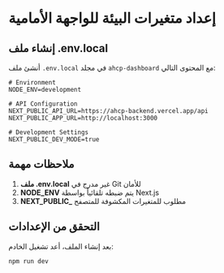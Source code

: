 # إعداد متغيرات البيئة للواجهة الأمامية

## إنشاء ملف .env.local

أنشئ ملف `.env.local` في مجلد `ahcp-dashboard` مع المحتوى التالي:

```env
# Environment
NODE_ENV=development

# API Configuration
NEXT_PUBLIC_API_URL=https://ahcp-backend.vercel.app/api
NEXT_PUBLIC_APP_URL=http://localhost:3000

# Development Settings
NEXT_PUBLIC_DEV_MODE=true
```

## ملاحظات مهمة

1. **ملف .env.local** غير مدرج في Git للأمان
2. **NODE_ENV** يتم ضبطه تلقائياً بواسطة Next.js
3. **NEXT_PUBLIC_** مطلوب للمتغيرات المكشوفة للمتصفح

## التحقق من الإعدادات

بعد إنشاء الملف، أعد تشغيل الخادم:

```bash
npm run dev
```
